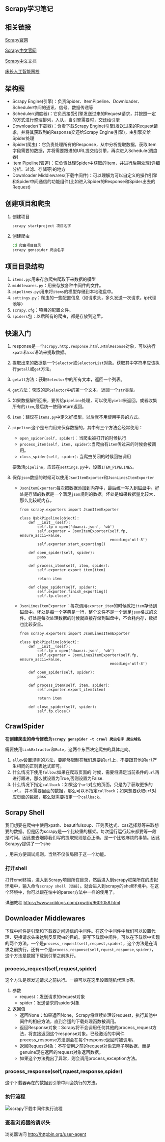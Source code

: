 ## Scrapy学习笔记

## 相关链接

[Scrapy官网](https://docs.scrapy.org/en/latest/)

[Scrapy中文官网](https://www.osgeo.cn/scrapy/topics/request-response.html)

[Scrapy中文文档](http://www.scrapyd.cn/doc/137.html)

[床长人工智能网校](https://www.cbedai.net/)

## 架构图

- Scrapy Engine(引擎)：负责Spider、ItemPipeline、Downloader、Scheduler中间的通讯、信号、数据传递等
- Scheduler(调度器)：它负责接受引擎发送过来的Request请求，并按照一定的方式进行整理排列，入队，当引擎需要时，交还给引擎
- Downloader(下载器)：负责下载Scrapy Engine(引擎)发送过来的Request请求，并将其获取到的Response交还给Scrapy Engine(引擎)，由引擎交给Spider处理
- Spider(爬虫)：它负责处理所有的Response，从中分析提取数据，获取Item字段需要的数据，并将需要跟进的URL提交给引擎，再次进入Schedule(调度器)
- Item Pipeline(管道)：它负责处理Spider中获取的Item，并进行后期处理(详细分析、过滤、存储等)的地方
- Downloader Middlewares(下载中间件)：可以理解为可以自定义的操作引擎和Spider中间通信的功能组件(比如进入Spider的Response和Spider出去的Request)

## 创建项目和爬虫

1. 创建项目

   ```bash
   scrapy startproject 项目名字
   ```

2. 创建爬虫

   ```bash
   cd 爬虫项目目录
   scrapy genspider 爬虫名字
   ```

## 项目目录结构

1. `items.py`:用来存放爬虫爬取下来数据的模型
2. `middlewares.py`：用来存放各种中间件的文件。
3. `pipelines.py`:用来将`items`的模型存储到本地磁盘中。
4. `settings.py`：爬虫的一些配置信息（如请求头，多久发送一次请求，ip代理池等）
5. `scrapy.cfg`：项目的配置文件。
6. `spiders`包：以后所有的爬虫，都是存放到这里。

## 快速入门

1. response是一个`scrapy.http.response.html.HtmlResonse`对象，可以执行`xpath`和`css`语法来提取数据。

2. 提取出来的数据是一个`Selector`或`SelectorList`对象。获取其中字符串应该执行`getall`或`get`方法。

3. `getall`方法：获取`Selector`中的所有文本，返回一个列表。

4. `get`方法：获取的是`Selector`中的第一个文本，返回一个`str`类型。

5. 如果数据解析回来，要传给`pipeline`处理，可以使用`yield`来返回。或者收集所有的`item`,最后统一使用return返回。

6. `item`：建议在`items.py`中定义好模型，以后就不用使用字典的方式。

7. `pipeline`:这个是专门用来保存数据的，其中有三个方法会经常使用：

   - `open_spider(self, spider)`：当爬虫被打开的时候执行
   - `process_item(self, item, spider)`:当爬虫有`item`传过来的时候会被调用。
   - `closs_spider(self, spider)`: 当爬虫关闭的时候回被调用

   要激活`pipeline`，应该在`settings.py`中，设置`ITEM_PIPELINES`。

8. 保存`json`数据的时候可以使用`JsonItemExporter`和`JsonLinesItemExporter`

   - `JsonItemExporter`:每次把数据添加到内存中，最后统一写入到磁盘中。好处是存储的数据是一个满足`json`规则的数据。坏处是如果数据量比较大，那么比较耗内存。

     ```
     from scrapy.exporters import JsonItemExporter
     
     class QsbkPipeline(object):
         def __init__(self):
             self.fp = open('duanzi.json', 'wb')
             self.exporter = JsonItemExporter(self.fp, ensure_ascii=False,
                                              encoding='utf-8')
             self.exporter.start_exporting()
     
         def open_spider(self, spider):
             pass
     
         def process_item(self, item, spider):
             self.exporter.export_item(item)
     
             return item
     
         def close_spider(self, spider):
             self.exporter.finish_exporting()
             self.fp.close()
     ```

   - `JsonLinesItemExporter`：每次调用`exorter_item`的时候就把`item`存储到磁盘中。坏处是每一个字典是一行，整个文件不是一个满足`json`格式的文件。好处是每次处理数据的时候就直接存储到磁盘中，不会耗内存，数据也比较安全。

     ```
     from scrapy.exporters import JsonLinesItemExporter
     
     class QsbkPipeline(object):
         def __init__(self):
             self.fp = open('duanzi.json', 'wb')
             self.exporter = JsonLinesItemExporter(self.fp, ensure_ascii=False,
                                              encoding='utf-8')
     
         def open_spider(self, spider):
             pass
     
         def process_item(self, item, spider):
             self.exporter.export_item(item)
     
             return item
     
         def close_spider(self, spider):
             self.fp.close()
     ```

## CrawlSpider

**在创建爬虫的命令修改为`scrapy genspider -t crawl 爬虫名字 爬虫域名`**

需要使用`LinkExtractor`和`Rule`，这两个东西决定爬虫的具体走向。

1. `allow`设置规则的方法，要能够限制在我们想要的`url`上，不要跟其他的`url`产生相同的正则表达式即可。
2. 什么情况下使用`follow`:如果在爬取页面的 时候，需要将满足当前条件的`url`再进行跟进，那么就设置为True,否则设置为False.
3. 什么情况下指定`callback`：如果这个`url`对应的页面，只是为了获取更多的`url`， 并不需要里面的数据，那么可以不指定`callback`；如果想要获取`url`对应页面的数据，那么就需要指定一个`callback`。

## Scrapy Shell

我们想要在爬虫中使用xpath、beautifulsoup、正则表达式、css选择器等来取想要的数据。但是因为scrapy是一个比较重的框架。每次运行运行起来都要等一段是时间。因此要去烟瘴我们写的提取规则是否正确，是一个比较麻烦的事情。因此Scrapyy提供了一个she

，用来方便调试规则。当然不仅仅局限于这一个功能。

### 打开shell

打开cmd终端，进入到Scrapy项目所在目录，然后进入到scrapy框架所在的虚拟环境中，输入命令`scrapy shell [链接]`。就会进入到scrapy的shell环境中。在这个环境中，你可以跟在怕中的parser方法中一样的使用了。

详细教程 https://www.cnblogs.com/xpwi/p/9601058.html

## Downloader Middlewares

下载中间件是引擎和下载器之间通信的中间件。在这个中间件中我们可以设置代理、更换请求头来达到反反爬虫的目的。要写下载器中间件，可以在下载器中实现的两个方法。一个是`process_request(self,request,spider)`，这个方法是在请求之前执行，还有一个是`process_response(self,rquest,response,spider)`，这个方法是数据下载到引擎之前执行。

### process_request(self,request,spider)

这个方法是器发送请求之前执行。一般可以在这里设置随机代理ip等。

1. 参数
   - request：发送请求的request对象
   - spider：发送请求的spider对象
2. 返回值
   - 返回None：如果返回None，Scrapy将继续处理该request，执行其他中间件的相应方法，直到合适的下载处理函数被调用。
   - 返回Response对象：Scrapy将不会调用任何其他的process_request方法，将直接返回这个response对象。已经激活的中间件process_response方法则会在每个response返回时被调用。
   - 返回Request对象：不在使用之前的request对象去瞎子啊数据，而是genuine现在返回的request对象返回数据。
   - 如果这个方法抛出了异常，则会调用process_exception方法。

### process_response(self,rquest,response,spider)

这个下载器再在的数据到引擎中间会执行的方法。

### 执行流程

![scrapy下载中间件执行流程](https://raw.githubusercontent.com/xinggevip/mypic/master/img/scrapy%E6%89%A7%E8%A1%8C%E6%B5%81%E7%A8%8B.png)

### 查看浏览器的请求头

浏览器访问 http://httpbin.org/user-agent